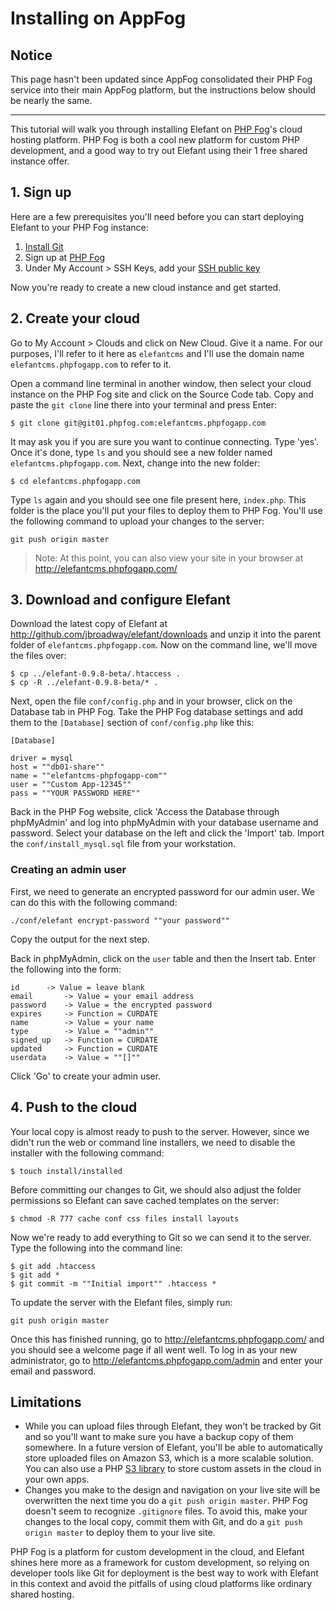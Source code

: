 # Installing on AppFog

## Notice

This page hasn't been updated since AppFog consolidated their PHP Fog service into their main AppFog platform, but the instructions below should be nearly the same.

***

<!--
> **Great News:** [PHP Fog](https://phpfog.com/?a_aid=18859164) now supports Elefant as an automatic install option (or *JumpStart* in PHP Fog lingo). Simply sign up for free and select Elefant from the list of supported frameworks. You'll have a new Elefant website in minutes!

***
-->

This tutorial will walk you through installing Elefant on [PHP Fog](https://phpfog.com/?a_aid=18859164)'s
cloud hosting platform. PHP Fog is both a cool new platform for custom PHP development,
and a good way to try out Elefant using their 1 free shared instance offer.

## 1. Sign up

Here are a few prerequisites you'll need before you can start deploying Elefant
to your PHP Fog instance:

1. [Install Git](http://help.phpfog.com/faqs/git/what-git-is-and-how-to-use-it)
2. Sign up at [PHP Fog](https://phpfog.com/?a_aid=18859164)
3. Under My Account > SSH Keys, add your [SSH public key](http://docs.phpfog.com/index.php/features/article/generating_a_ssh_key)

Now you're ready to create a new cloud instance and get started.

## 2. Create your cloud

Go to My Account > Clouds and click on New Cloud. Give it a name. For our purposes, I'll refer to
it here as `elefantcms` and I'll use the domain name `elefantcms.phpfogapp.com` to refer to it.

Open a command line terminal in another window, then select your cloud instance on the PHP Fog site
and click on the Source Code tab. Copy and paste the `git clone` line there into your terminal
and press Enter:

~~~
$ git clone git@git01.phpfog.com:elefantcms.phpfogapp.com
~~~

It may ask you if you are sure you want to continue connecting. Type 'yes'. Once it's done, type `ls`
and you should see a new folder named `elefantcms.phpfogapp.com`. Next, change into the new folder:

~~~
$ cd elefantcms.phpfogapp.com
~~~

Type `ls` again and you should see one file present here, `index.php`. This folder is the place you'll
put your files to deploy them to PHP Fog. You'll use the following command to upload your changes to
the server:

~~~
git push origin master
~~~

> Note: At this point, you can also view your site in your browser at http://elefantcms.phpfogapp.com/

## 3. Download and configure Elefant

Download the latest copy of Elefant at http://github.com/jbroadway/elefant/downloads and unzip it into
the parent folder of `elefantcms.phpfogapp.com`. Now on the command line, we'll move the files over:

~~~
$ cp ../elefant-0.9.8-beta/.htaccess .
$ cp -R ../elefant-0.9.8-beta/* .
~~~

Next, open the file `conf/config.php` and in your browser, click on the Database tab in PHP Fog. Take the
PHP Fog database settings and add them to the `[Database]` section of `conf/config.php` like this:

~~~
[Database]

driver = mysql
host = ""db01-share""
name = ""elefantcms-phpfogapp-com""
user = ""Custom App-12345""
pass = ""YOUR PASSWORD HERE""
~~~

Back in the PHP Fog website, click 'Access the Database through phpMyAdmin' and log into phpMyAdmin with
your database username and password. Select your database on the left and click the 'Import' tab. Import
the `conf/install_mysql.sql` file from your workstation.

### Creating an admin user

First, we need to generate an encrypted password for our admin user. We can do this with the following
command:

~~~
./conf/elefant encrypt-password ""your password""
~~~

Copy the output for the next step.

Back in phpMyAdmin, click on the `user` table and then the Insert tab. Enter the following
into the form:

~~~
id		-> Value = leave blank
email		-> Value = your email address
password	-> Value = the encrypted password
expires		-> Function = CURDATE
name		-> Value = your name
type		-> Value = ""admin""
signed_up	-> Function = CURDATE
updated		-> Function = CURDATE
userdata	-> Value = ""[]""
~~~

Click 'Go' to create your admin user.

## 4. Push to the cloud

Your local copy is almost ready to push to the server. However, since we didn't run the web or command
line installers, we need to disable the installer with the following command:

~~~
$ touch install/installed
~~~

Before committing our changes to Git, we should also adjust the folder permissions so Elefant can save cached templates on the server:

~~~
$ chmod -R 777 cache conf css files install layouts
~~~

Now we're ready to add everything to Git so we can send it to the server. Type the following into the command line:

~~~
$ git add .htaccess
$ git add *
$ git commit -m ""Initial import"" .htaccess *
~~~

To update the server with the Elefant files, simply run:

~~~
git push origin master
~~~

Once this has finished running, go to http://elefantcms.phpfogapp.com/ and you should
see a welcome page if all went well. To log in as your new administrator, go to
http://elefantcms.phpfogapp.com/admin and enter your email and password.

## Limitations

* While you can upload files through Elefant, they won't be tracked by Git and so you'll
want to make sure you have a backup copy of them somewhere. In a future version of Elefant,
you'll be able to automatically store uploaded files on Amazon S3, which is a more scalable
solution. You can also use a PHP [S3 library](http://net.tutsplus.com/tutorials/php/how-to-use-amazon-s3-php-to-dynamically-store-and-manage-files-with-ease/)
to store custom assets in the cloud in your own apps.
* Changes you make to the design and navigation on your live site will be overwritten the next
time you do a `git push origin master`. PHP Fog doesn't seem to recognize `.gitignore` files.
To avoid this, make your changes to the local copy, commit them with Git, and do a
`git push origin master` to deploy them to your live site.

PHP Fog is a platform for custom development in the cloud, and Elefant shines here more as a
framework for custom development, so relying on developer tools like Git for deployment is the
best way to work with Elefant in this context and avoid the pitfalls of using cloud platforms
like ordinary shared hosting.